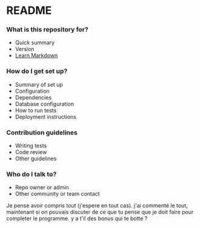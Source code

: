 # README #

### What is this repository for? ###

* Quick summary
* Version
* [Learn Markdown](https://bitbucket.org/tutorials/markdowndemo)

### How do I get set up? ###

* Summary of set up
* Configuration
* Dependencies
* Database configuration
* How to run tests
* Deployment instructions

### Contribution guidelines ###

* Writing tests
* Code review
* Other guidelines

### Who do I talk to? ###

* Repo owner or admin
* Other community or team contact

Je pense avoir compris tout (j'espere en tout cas).
j'ai commenté le tout, maintenant si on pouvais discuter de ce que tu pense que je doit faire pour completer le programme.
y a t'il des bonus qui te botte ?
